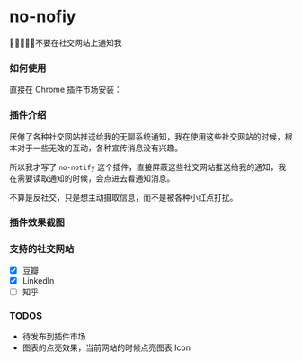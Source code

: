 # no-nofiy

🚫🙅‍♂️🙅‍♀️不要在社交网站上通知我

### 如何使用

直接在 Chrome 插件市场安装：

### 插件介绍

厌倦了各种社交网站推送给我的无聊系统通知，我在使用这些社交网站的时候，根本对于一些无效的互动，各种宣传消息没有兴趣。

所以我才写了 `no-notify` 这个插件，直接屏蔽这些社交网站推送给我的通知，我在需要读取通知的时候，会点进去看通知消息。

不算是反社交，只是想主动摄取信息，而不是被各种小红点打扰。

### 插件效果截图



### 支持的社交网站
- [x] 豆瓣
- [x] LinkedIn
- [ ] 知乎

### TODOS
- 待发布到插件市场
- 图表的点亮效果，当前网站的时候点亮图表 Icon